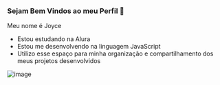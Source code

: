 ### Sejam Bem Vindos ao meu Perfil 💙

Meu nome é Joyce 

- Estou estudando na Alura
- Estou me desenvolvendo na linguagem JavaScript
- Utilizo esse espaço para minha organização e
compartilhamento dos meus projetos desenvolvidos

 ![image](https://github.com/user-attachments/assets/80feebca-69fc-4e0c-b96f-f6c1f99431c8)

  

